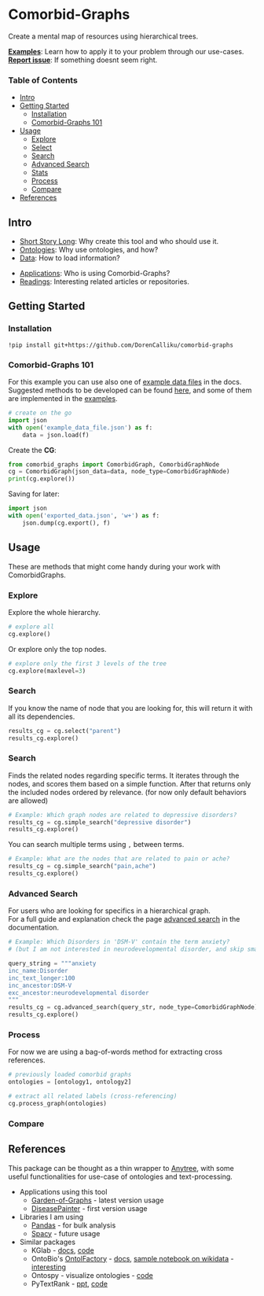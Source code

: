
# Comorbid-Graphs
Create a mental map of resources using hierarchical trees.

**[Examples](./examples)**: Learn how to apply it to your problem through our use-cases.  
**[Report issue](https://github.com/DorenCalliku/comorbid-graphs/issues)**: If something doesnt seem right.

### Table of Contents
* [Intro](#intro)
* [Getting Started](#getting-started)
    - [Installation](#installation)
    - [Comorbid-Graphs 101](#comorbid-graphs-101)
* [Usage](#usage)
    - [Explore](#explore)
    - [Select](#select)
    - [Search](#search)
    - [Advanced Search](#advanced-search)
    - [Stats](#stats)
    - [Process](#analytics)
    - [Compare](#compare)
* [References](#references)

## Intro
* [Short Story Long](./docs/story.md): Why create this tool and who should use it.  
* [Ontologies](./docs/ontologies.md): Why use ontologies, and how?   
* [Data](./docs/data.md): How to load information?  

- [Applications](./docs/applications.md): Who is using Comorbid-Graphs?  
- [Readings](./docs/notes.md): Interesting related articles or repositories.  

## Getting Started

### Installation
`!pip install git+https://github.com/DorenCalliku/comorbid-graphs`

### Comorbid-Graphs 101
For this example you can use also one of [example data files](https://github.com/DorenCalliku/comorbid-graphs/examples/data) in the docs.   
Suggested methods to be developed can be found [here](./docs/data.md), and some of them are implemented in the [examples](./examples).   
```python
# create on the go
import json
with open('example_data_file.json') as f:
    data = json.load(f)
```

Create the **CG**:  
```python
from comorbid_graphs import ComorbidGraph, ComorbidGraphNode
cg = ComorbidGraph(json_data=data, node_type=ComorbidGraphNode)
print(cg.explore())
``` 

Saving for later:  
```python
import json
with open('exported_data.json', 'w+') as f:
    json.dump(cg.export(), f)
```


## Usage
These are methods that might come handy during your work with ComorbidGraphs.

### Explore
Explore the whole hierarchy.   
```python
# explore all
cg.explore()
```

Or explore only the top nodes.  
```python
# explore only the first 3 levels of the tree
cg.explore(maxlevel=3)
```
### Search
If you know the name of node that you are looking for, this will return it with all its dependencies.
```python
results_cg = cg.select("parent")
results_cg.explore()
```

### Search
Finds the related nodes regarding specific terms. It iterates through the nodes, and scores them based on a simple function.
After that returns only the included nodes ordered by relevance. (for now only default behaviors are allowed)
```python
# Example: Which graph nodes are related to depressive disorders?
results_cg = cg.simple_search("depressive disorder")
results_cg.explore()
```

You can search multiple terms using `,` between terms.
```python
# Example: What are the nodes that are related to pain or ache?
results_cg = cg.simple_search("pain,ache")
results_cg.explore()
```


### Advanced Search
For users who are looking for specifics in a hierarchical graph.  
For a full guide and explanation check the page [advanced search](./docs/search.md) in the documentation.

```python
# Example: Which Disorders in 'DSM-V' contain the term anxiety?
# (but I am not interested in neurodevelopmental disorder, and skip small docs too - say smaller than 100 characters of text)

query_string = """anxiety
inc_name:Disorder
inc_text_longer:100
inc_ancestor:DSM-V
exc_ancestor:neurodevelopmental disorder
"""
results_cg = cg.advanced_search(query_str, node_type=ComorbidGraphNode)
results_cg.explore()
```

### Process
For now we are using a bag-of-words method for extracting cross references.

```python
# previously loaded comorbid graphs
ontologies = [ontology1, ontology2]

# extract all related labels (cross-referencing)
cg.process_graph(ontologies)
```

### Compare


## References
This package can be thought as a thin wrapper to [Anytree](https://anytree.readthedocs.io/en/latest/index.html), with some useful functionalities for use-case of ontologies and text-processing.   

* Applications using this tool
    - [Garden-of-Graphs](http://garden-of-graphs.herokuapp.com/) - latest version usage  
    - [DiseasePainter](https://diseasepainter.herokuapp.com/) - first version usage
* Libraries I am using
    - [Pandas](https://pandas.pydata.org/docs/reference/index.html#api) - for bulk analysis
    - [Spacy](https://spacy.io/) - future usage
* Similar packages
    * KGlab - [docs](https://derwen.ai/docs/kgl/), [code](https://github.com/DerwenAI/kglab) 
    * OntoBio's [OntolFactory](https://github.com/biolink/ontobio/blob/master/ontobio/ontol_factory.py) - [docs](https://ontobio.readthedocs.io/en/latest/), [sample notebook on wikidata](https://nbviewer.org/github/biolink/ontobio/blob/master/notebooks/Wikidata_Ontology.ipynb) - [interesting](https://nbviewer.org/github/biolink/ontobio/blob/master/notebooks/output/anxiety-disorder.png)
    * Ontospy - visualize ontologies - [code](https://github.com/lambdamusic/Ontospy)  
    * PyTextRank - [ppt](https://derwen.ai/s/kcgh#106), [code](https://github.com/DerwenAI/pytextrank)
